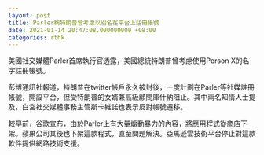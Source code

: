 ```yaml
---
layout: post
title: Parler稱特朗普曾考慮以別名在平台上註冊帳號
date: 2021-01-14 20:47:08.000000000 +08:00
categories: rthk
---
```


美國社交媒體Parler首席執行官透露，美國總統特朗普曾考慮使用Person X的名字註冊帳號。

彭博通訊社報道，特朗普在twitter帳戶永久被封後，一度計劃在Parler等社媒註冊帳號，開設平台，但受特朗普的女婿兼高級顧問庫什納阻止。其中兩名知情人士提及，白宮社交媒體事務主管斯卡維諾也表示反對帳號遷移。

較早前，谷歌宣布，由於Parler上有大量煽動暴力的內容，將應用程式從商店下架。蘋果公司其後也下架這款程式，直至問題解決。亞馬遜雲技術平台停止對這款軟件提供網路技術支援。
